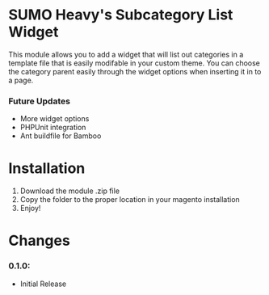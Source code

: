 SUMO Heavy's Subcategory List Widget
===========
This module allows you to add a widget that will list out categories in a template file that is easily modifable in your custom theme. You can choose the category parent easily through the widget options when inserting it in to a page.

### Future Updates
* More widget options
* PHPUnit integration
* Ant buildfile for Bamboo

Installation
===========

1. Download the module .zip file
3. Copy the folder to the proper location in your magento installation
3. Enjoy!

Changes
===========

### 0.1.0:
* Initial Release

